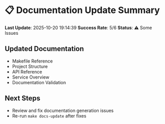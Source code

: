 # 📋 Documentation Update Summary

**Last Update**: 2025-10-20 19:14:39
**Success Rate**: 5/6
**Status**: ⚠️ Some Issues

## Updated Documentation

- Makefile Reference
- Project Structure
- API Reference
- Service Overview
- Documentation Validation

## Next Steps

- Review and fix documentation generation issues
- Re-run `make docs-update` after fixes
